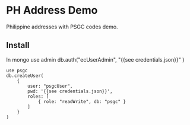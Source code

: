 # PH Address Demo
Philippine addresses with PSGC codes demo.

## Install

In mongo
    use admin
    db.auth("ecUserAdmin", "{{see credentials.json}}" )
    
    use psgc
    db.createUser(
        {
            user: "psgcUser",
            pwd: '{{see credentials.json}}',
            roles: [
                { role: "readWrite", db: "psgc" }
            ]
        }
    )